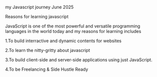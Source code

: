 my Javascript journey
June 2025

Reasons for learning javascript

JavaScript is one of the most powerful and versatile programming languages in the world today and my reasons for learning includes

1.To build interractive and dynamic contents for websites

2.To learn the nitty-gritty about javascript

3.To build client-side and server-side applications using just JavaScript.

4.To be Freelancing & Side Hustle Ready
